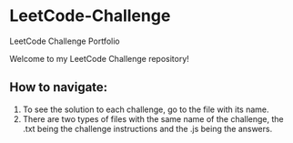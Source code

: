 # LeetCode-Challenge

LeetCode Challenge Portfolio

Welcome to my LeetCode Challenge repository!

## How to navigate:

1. To see the solution to each challenge, go to the file with its name.
2. There are two types of files with the same name of the challenge, the .txt being the challenge instructions and the .js being the answers.
